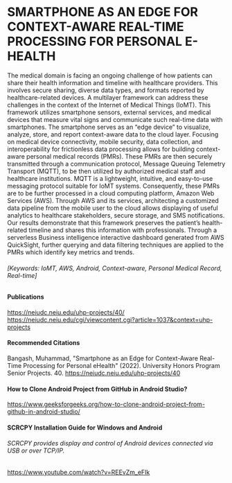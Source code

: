 # SMARTPHONE AS AN EDGE FOR CONTEXT-AWARE REAL-TIME PROCESSING FOR PERSONAL E-HEALTH
The medical domain is facing an ongoing challenge of how patients can share their health information and timeline with healthcare providers. This involves secure sharing, diverse data types, and formats reported by healthcare-related devices. A multilayer framework can address these challenges in the context of the Internet of Medical Things (IoMT). This framework utilizes smartphone sensors, external services, and medical devices that measure vital signs and communicate such real-time data with smartphones. The smartphone serves as an “edge device” to visualize, analyze, store, and report context-aware data to the cloud layer. Focusing on medical device connectivity, mobile security, data collection, and interoperability for frictionless data processing allows for building context-aware personal medical records (PMRs). These PMRs are then securely transmitted through a communication protocol, Message Queuing Telemetry Transport (MQTT), to be then utilized by authorized medical staff and healthcare institutions. MQTT is a lightweight, intuitive, and easy-to-use messaging protocol suitable for IoMT systems. Consequently, these PMRs are to be further processed in a cloud computing platform, Amazon Web Services (AWS). Through AWS and its services, architecting a customized data pipeline from the mobile user to the cloud allows displaying of useful analytics to healthcare stakeholders, secure storage, and SMS notifications. Our results demonstrate that this framework preserves the patient’s health-related timeline and shares this information with professionals. Through a serverless Business intelligence interactive dashboard generated from AWS QuickSight, further querying and data filtering techniques are applied to the PMRs which identify key metrics and trends. 

###### [Keywords: IoMT, AWS, Android, Context-aware, Personal Medical Record, Real-time]

#### Publications 
https://neiudc.neiu.edu/uhp-projects/40/
https://neiudc.neiu.edu/cgi/viewcontent.cgi?article=1037&context=uhp-projects

#### Recommended Citations
Bangash, Muhammad, "Smartphone as an Edge for Context-Aware Real-Time Processing for Personal eHealth" (2022). University Honors Program Senior Projects. 40.
https://neiudc.neiu.edu/uhp-projects/40 

#### How to Clone Android Project from GitHub in Android Studio?
https://www.geeksforgeeks.org/how-to-clone-android-project-from-github-in-android-studio/

#### SCRCPY Installation Guide for Windows and Android
###### SCRCPY provides display and control of Android devices connected via USB or over TCP/IP. 
https://www.youtube.com/watch?v=REEvZm_eFIk
